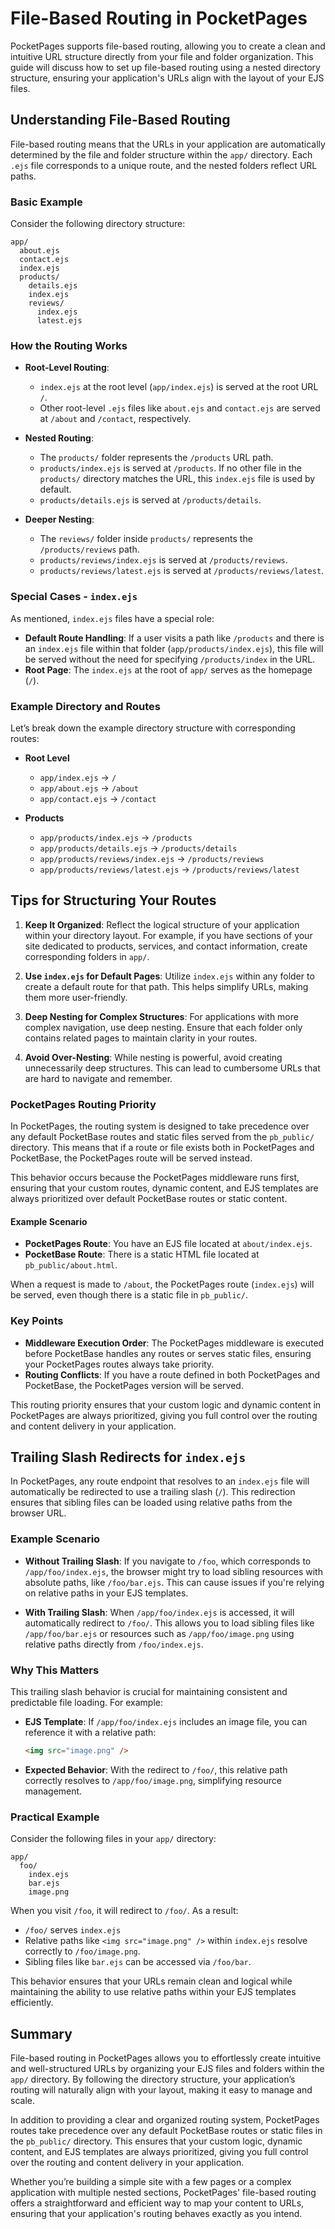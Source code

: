 # File-Based Routing in PocketPages

PocketPages supports file-based routing, allowing you to create a clean and intuitive URL structure directly from your file and folder organization. This guide will discuss how to set up file-based routing using a nested directory structure, ensuring your application's URLs align with the layout of your EJS files.

## Understanding File-Based Routing

File-based routing means that the URLs in your application are automatically determined by the file and folder structure within the `app/` directory. Each `.ejs` file corresponds to a unique route, and the nested folders reflect URL paths.

### Basic Example

Consider the following directory structure:

```
app/
  about.ejs
  contact.ejs
  index.ejs
  products/
    details.ejs
    index.ejs
    reviews/
      index.ejs
      latest.ejs
```

### How the Routing Works

- **Root-Level Routing**:

  - `index.ejs` at the root level (`app/index.ejs`) is served at the root URL `/`.
  - Other root-level `.ejs` files like `about.ejs` and `contact.ejs` are served at `/about` and `/contact`, respectively.

- **Nested Routing**:

  - The `products/` folder represents the `/products` URL path.
  - `products/index.ejs` is served at `/products`. If no other file in the `products/` directory matches the URL, this `index.ejs` file is used by default.
  - `products/details.ejs` is served at `/products/details`.

- **Deeper Nesting**:
  - The `reviews/` folder inside `products/` represents the `/products/reviews` path.
  - `products/reviews/index.ejs` is served at `/products/reviews`.
  - `products/reviews/latest.ejs` is served at `/products/reviews/latest`.

### Special Cases - `index.ejs`

As mentioned, `index.ejs` files have a special role:

- **Default Route Handling**: If a user visits a path like `/products` and there is an `index.ejs` file within that folder (`app/products/index.ejs`), this file will be served without the need for specifying `/products/index` in the URL.
- **Root Page**: The `index.ejs` at the root of `app/` serves as the homepage (`/`).

### Example Directory and Routes

Let’s break down the example directory structure with corresponding routes:

- **Root Level**

  - `app/index.ejs` -> `/`
  - `app/about.ejs` -> `/about`
  - `app/contact.ejs` -> `/contact`

- **Products**
  - `app/products/index.ejs` -> `/products`
  - `app/products/details.ejs` -> `/products/details`
  - `app/products/reviews/index.ejs` -> `/products/reviews`
  - `app/products/reviews/latest.ejs` -> `/products/reviews/latest`

## Tips for Structuring Your Routes

1. **Keep It Organized**: Reflect the logical structure of your application within your directory layout. For example, if you have sections of your site dedicated to products, services, and contact information, create corresponding folders in `app/`.

2. **Use `index.ejs` for Default Pages**: Utilize `index.ejs` within any folder to create a default route for that path. This helps simplify URLs, making them more user-friendly.

3. **Deep Nesting for Complex Structures**: For applications with more complex navigation, use deep nesting. Ensure that each folder only contains related pages to maintain clarity in your routes.

4. **Avoid Over-Nesting**: While nesting is powerful, avoid creating unnecessarily deep structures. This can lead to cumbersome URLs that are hard to navigate and remember.

### PocketPages Routing Priority

In PocketPages, the routing system is designed to take precedence over any default PocketBase routes and static files served from the `pb_public/` directory. This means that if a route or file exists both in PocketPages and PocketBase, the PocketPages route will be served instead.

This behavior occurs because the PocketPages middleware runs first, ensuring that your custom routes, dynamic content, and EJS templates are always prioritized over default PocketBase routes or static content.

#### Example Scenario

- **PocketPages Route**: You have an EJS file located at `about/index.ejs`.
- **PocketBase Route**: There is a static HTML file located at `pb_public/about.html`.

When a request is made to `/about`, the PocketPages route (`index.ejs`) will be served, even though there is a static file in `pb_public/`.

### Key Points

- **Middleware Execution Order**: The PocketPages middleware is executed before PocketBase handles any routes or serves static files, ensuring your PocketPages routes always take priority.
- **Routing Conflicts**: If you have a route defined in both PocketPages and PocketBase, the PocketPages version will be served.

This routing priority ensures that your custom logic and dynamic content in PocketPages are always prioritized, giving you full control over the routing and content delivery in your application.

## Trailing Slash Redirects for `index.ejs`

In PocketPages, any route endpoint that resolves to an `index.ejs` file will automatically be redirected to use a trailing slash (`/`). This redirection ensures that sibling files can be loaded using relative paths from the browser URL.

### Example Scenario

- **Without Trailing Slash**: If you navigate to `/foo`, which corresponds to `/app/foo/index.ejs`, the browser might try to load sibling resources with absolute paths, like `/foo/bar.ejs`. This can cause issues if you're relying on relative paths in your EJS templates.

- **With Trailing Slash**: When `/app/foo/index.ejs` is accessed, it will automatically redirect to `/foo/`. This allows you to load sibling files like `/app/foo/bar.ejs` or resources such as `/app/foo/image.png` using relative paths directly from `/foo/index.ejs`.

### Why This Matters

This trailing slash behavior is crucial for maintaining consistent and predictable file loading. For example:

- **EJS Template**: If `/app/foo/index.ejs` includes an image file, you can reference it with a relative path:

  ```html
  <img src="image.png" />
  ```

- **Expected Behavior**: With the redirect to `/foo/`, this relative path correctly resolves to `/app/foo/image.png`, simplifying resource management.

### Practical Example

Consider the following files in your `app/` directory:

```
app/
  foo/
    index.ejs
    bar.ejs
    image.png
```

When you visit `/foo`, it will redirect to `/foo/`. As a result:

- `/foo/` serves `index.ejs`
- Relative paths like `<img src="image.png" />` within `index.ejs` resolve correctly to `/foo/image.png`.
- Sibling files like `bar.ejs` can be accessed via `/foo/bar`.

This behavior ensures that your URLs remain clean and logical while maintaining the ability to use relative paths within your EJS templates efficiently.

## Summary

File-based routing in PocketPages allows you to effortlessly create intuitive and well-structured URLs by organizing your EJS files and folders within the `app/` directory. By following the directory structure, your application’s routing will naturally align with your layout, making it easy to manage and scale.

In addition to providing a clear and organized routing system, PocketPages routes take precedence over any default PocketBase routes or static files in the `pb_public/` directory. This ensures that your custom logic, dynamic content, and EJS templates are always prioritized, giving you full control over the routing and content delivery in your application.

Whether you’re building a simple site with a few pages or a complex application with multiple nested sections, PocketPages' file-based routing offers a straightforward and efficient way to map your content to URLs, ensuring that your application's routing behaves exactly as you intend.
